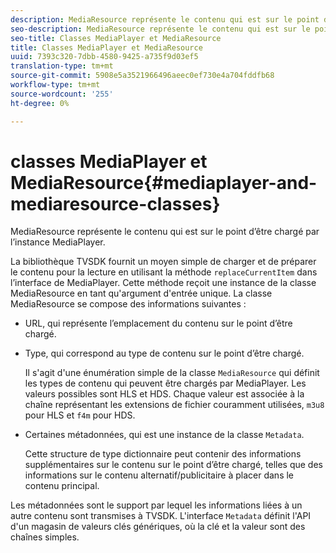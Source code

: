 ```yaml
---
description: MediaResource représente le contenu qui est sur le point d’être chargé par l’instance MediaPlayer.
seo-description: MediaResource représente le contenu qui est sur le point d’être chargé par l’instance MediaPlayer.
seo-title: Classes MediaPlayer et MediaResource
title: Classes MediaPlayer et MediaResource
uuid: 7393c320-7dbb-4580-9425-a735f9d03ef5
translation-type: tm+mt
source-git-commit: 5908e5a3521966496aeec0ef730e4a704fddfb68
workflow-type: tm+mt
source-wordcount: '255'
ht-degree: 0%

---
```



# classes MediaPlayer et MediaResource{#mediaplayer-and-mediaresource-classes}

MediaResource représente le contenu qui est sur le point d’être chargé par l’instance MediaPlayer.

<!--<a id="section_B09A012C97454AF58CE2269B800D8027"></a>-->

La bibliothèque TVSDK fournit un moyen simple de charger et de préparer le contenu pour la lecture en utilisant la méthode `replaceCurrentItem` dans l’interface de MediaPlayer. Cette méthode reçoit une instance de la classe MediaResource en tant qu&#39;argument d&#39;entrée unique. La classe MediaResource se compose des informations suivantes :

* URL, qui représente l’emplacement du contenu sur le point d’être chargé.
* Type, qui correspond au type de contenu sur le point d’être chargé.

   Il s&#39;agit d&#39;une énumération simple de la classe `MediaResource` qui définit les types de contenu qui peuvent être chargés par MediaPlayer. Les valeurs possibles sont HLS et HDS. Chaque valeur est associée à la chaîne représentant les extensions de fichier couramment utilisées, `m3u8` pour HLS et `f4m` pour HDS.
* Certaines métadonnées, qui est une instance de la classe `Metadata`.

   Cette structure de type dictionnaire peut contenir des informations supplémentaires sur le contenu sur le point d’être chargé, telles que des informations sur le contenu alternatif/publicitaire à placer dans le contenu principal.

Les métadonnées sont le support par lequel les informations liées à un autre contenu sont transmises à TVSDK. L&#39;interface `Metadata` définit l&#39;API d&#39;un magasin de valeurs clés génériques, où la clé et la valeur sont des chaînes simples.
